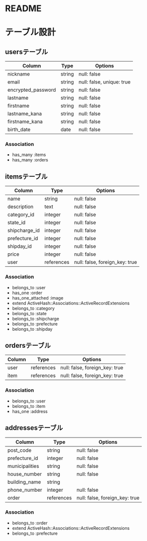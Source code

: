 # README

# テーブル設計

## usersテーブル

| Column             | Type       | Options                        |
|--------------------|------------|--------------------------------|
| nickname           | string     | null: false                    |
| email              | string     | null: false, unique: true      |
| encrypted_password | string     | null: false                    |
| lastname           | string     | null: false                    |
| firstname          | string     | null: false                    |
| lastname_kana      | string     | null: false                    |
| firstname_kana     | string     | null: false                    |
| birth_date         | date       | null: false                    |

### Association
- has_many :items
- has_many :orders


## itemsテーブル

| Column             | Type       | Options                        |
|--------------------|------------|--------------------------------|
| name               | string     | null: false                    |
| description        | text       | null: false                    |
| category_id        | integer    | null: false                    |
| state_id           | integer    | null: false                    |
| shipcharge_id      | integer    | null: false                    |
| prefecture_id      | integer    | null: false                    |
| shipday_id         | integer    | null: false                    |
| price              | integer    | null: false                    |
| user               | references | null: false, foreign_key: true |

### Association
- belongs_to :user
- has_one :order
- has_one_attached :image
- extend ActiveHash::Associations::ActiveRecordExtensions
-   belongs_to :category
-   belongs_to :state
-   belongs_to :shipcharge
-   belongs_to :prefecture
-   belongs_to :shipday


## ordersテーブル

| Column             | Type       | Options                        |
|--------------------|------------|--------------------------------|
| user               | references | null: false, foreign_key: true |
| item               | references | null: false, foreign_key: true |

### Association
- belongs_to :user
- belongs_to :item
- has_one :address


## addressesテーブル

| Column             | Type       | Options                        |
|--------------------|------------|--------------------------------|
| post_code          | string     | null: false                    |
| prefecture_id      | integer    | null: false                    |
| municipalities     | string     | null: false                    |
| house_number       | string     | null: false                    |
| building_name      | string     |                                |
| phone_number       | integer    | null: false                    |
| order              | references | null: false, foreign_key: true |

### Association
- belongs_to :order
- extend ActiveHash::Associations::ActiveRecordExtensions
-   belongs_to :prefecture